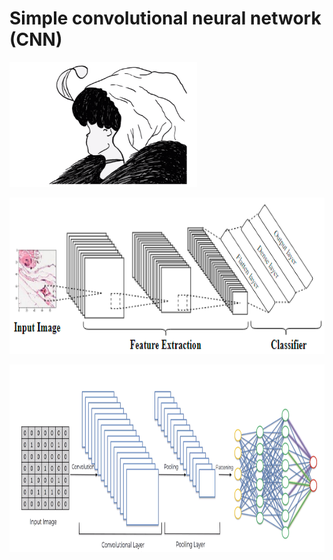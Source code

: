 # Simple convolutional neural network (CNN)

<p align="left">
<img src="https://github.com/TatevKaren/Simple-convolutional-neural-network/blob/main/CNN_image.png?raw=true"
  alt="Multivariate Linear Regression sample output"
  width="300" height="200">
</p>


<p align="left">
  <img src="https://github.com/TatevKaren/Simple-convolutional-neural-network/blob/main/cnn_layers.png?raw=true"
  alt="Multivariate Linear Regression plot"
  width="700" height="250">
</p>


<p align="left">
  <img src="https://github.com/TatevKaren/Simple-convolutional-neural-network/blob/main/cnn_summary.png?raw=true"
  alt="Multivariate Linear Regression plot"
  width="900" height="300">
</p>
